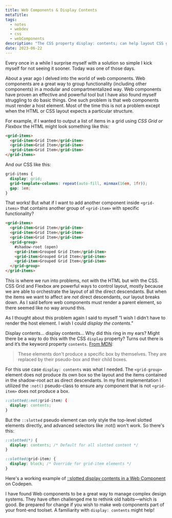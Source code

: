 ```yaml
---
title: Web Components & Display Contents
metaTitle: 
tags:
  - notes
  - webdev
  - css
  - webComponents
description: "The CSS property display: contents; can help layout CSS grids using web components."
date: 2023-06-22
---
```

Every once in a while I surprise myself with a solution so simple I kick myself for not seeing it sooner. Today was one of those days. 

About a year ago I delved into the world of web components. Web components are a great way to group functionality (including other components) in a modular and compartmentalized way. Web components have proven an effective and powerful tool but I have also found myself struggling to do basic things. One such problem is that web components must render a host element. Most of the time this is not a problem except when the HTML or CSS layout expects a particular structure. 

For example, if I wanted to output a list of items in a grid using *CSS Grid or Flexbox* the HTML might look something like this:

```html
<grid-items>
  <grid-item>Grid Item</grid-item>
  <grid-item>Grid Item</grid-item>
  <grid-item>Grid Item</grid-item>
</grid-items>
```

And our CSS like this:

```css
grid-items {
  display: grid;
  grid-template-columns: repeat(auto-fill, minmax(16em, 1fr));
  gap: 1em;
}
```

That works! But what if I want to add another component inside `<grid-items>` that contains another group of `<grid-item>` with specific functionality?

```html
<grid-items>
  <grid-item>Grid Item</grid-item>
  <grid-item>Grid Item</grid-item>
  <grid-item>Grid Item</grid-item>
  <grid-group>
    #shadow-root (open)
    <grid-item>Grouped Grid Item</grid-item>
    <grid-item>Grouped Grid Item</grid-item>
    <grid-item>Grouped Grid Item</grid-item>
  </grid-group>
</grid-items>
```

This is where we run into problems, not with the HTML but with the CSS. CSS Grid and Flexbox are powerful ways to control layout, mostly because we are able to orchestrate the layout of all the direct descendants. But when the items we want to affect are *not* direct descendants, our layout breaks down. As I said before web components must render a parent element, so there seemed like no way around this.

As I thought about this problem again I said to myself ”I wish I didn’t have to render the host element. I wish I could *display the contents*.” 

Display contents... display contents... Why did this ring in my ears? Might there be a way to do this with the CSS `display` property? Turns out there is and it’s the keyword property `contents`. [From MDN](https://developer.mozilla.org/en-US/docs/Web/CSS/display#box):

> These elements don't produce a specific box by themselves. They are replaced by their pseudo-box and their child boxes.

For this use case `display: contents` was what I needed. The `<grid-group>` element does not produce its own box so the layout and the items contained in the shadow-root act as direct descendants. In my first implementation I utilized the `:not()` pseudo-class to ensure any component that is not `<grid-item>` does not produce a box.

```css
::slotted(:not(grid-item) {
  display: contents;
}
```

But the <code>::slotted</code> pseudo element can only style the top-level slotted elements directly, and advanced selectors like :not() won't work. So there's this:

```css
::slotted(*) {
  display: contents; /* Default for all slotted content */
}

::slotted(grid-item) {
  display: block; /* Override for grid-item elements */
}
```

Here's a working example of [::slotted display contents in a Web Component](https://codepen.io/joshcrain/pen/QWeXQGa) on Codepen.

I have found Web components to be a great way to manage complex design systems. They have often challenged me to rethink old habits—which is good. Be prepared for change if you wish to make web components part of your front-end toolset. A familiarity with `display: contents` might help!

